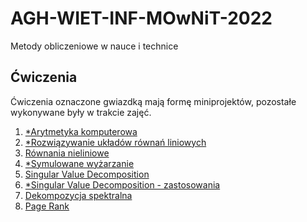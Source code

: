 # AGH-WIET-INF-MOwNiT-2022
Metody obliczeniowe w nauce i technice

## Ćwiczenia
Ćwiczenia oznaczone gwiazdką mają formę miniprojektów, pozostałe wykonywane były w trakcie zajęć.
1. [*Arytmetyka komputerowa](https://github.com/proman3419/AGH-WIET-INF-MOwNiT-2022/tree/master/1/1.ipynb)
2. [*Rozwiązywanie układów równań liniowych](https://github.com/proman3419/AGH-WIET-INF-MOwNiT-2022/tree/master/2/2.ipynb)
3. [Równania nieliniowe](https://github.com/proman3419/AGH-WIET-INF-MOwNiT-2022/tree/master/3/3.ipynb)
4. [*Symulowane wyżarzanie](https://github.com/proman3419/AGH-WIET-INF-MOwNiT-2022/tree/master/4/4.ipynb)
5. [Singular Value Decomposition](https://github.com/proman3419/AGH-WIET-INF-MOwNiT-2022/tree/master/5/5.ipynb)
6. [*Singular Value Decomposition - zastosowania](https://github.com/proman3419/AGH-WIET-INF-MOwNiT-2022/tree/master/6/6.ipynb)
7. [Dekompozycja spektralna](https://github.com/proman3419/AGH-WIET-INF-MOwNiT-2022/tree/master/7/7.ipynb)
8. [Page Rank](https://github.com/proman3419/AGH-WIET-INF-MOwNiT-2022/tree/master/8/8.ipynb)
